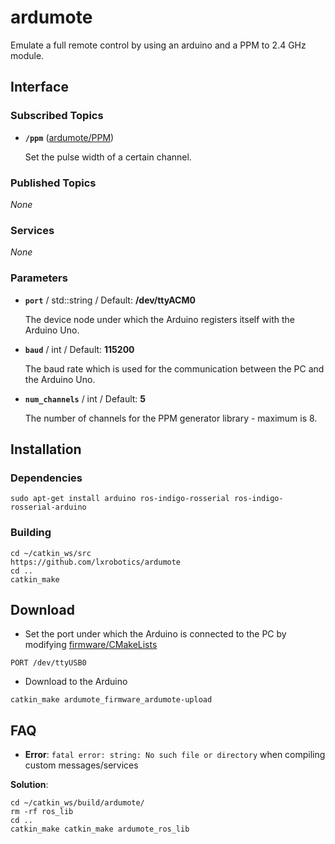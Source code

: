 # ardumote
Emulate a full remote control by using an arduino and a PPM to 2.4 GHz module.

## Interface

### Subscribed Topics
* **`/ppm`** ([ardumote/PPM])

  Set the pulse width of a certain channel.
  
### Published Topics
*None*

### Services
*None*

### Parameters
* **`port`** / std::string / Default: **/dev/ttyACM0**

  The device node under which the Arduino registers itself with the Arduino Uno.

* **`baud`** / int / Default: **115200**

  The baud rate which is used for the communication between the PC and the Arduino Uno.

* **`num_channels`** / int / Default: **5**

  The number of channels for the PPM generator library - maximum is 8.

## Installation

### Dependencies
```
sudo apt-get install arduino ros-indigo-rosserial ros-indigo-rosserial-arduino
```

### Building
```
cd ~/catkin_ws/src
https://github.com/lxrobotics/ardumote
cd ..
catkin_make
```

## Download
* Set the port under which the Arduino is connected to the PC by modifying [firmware/CMakeLists]
```
PORT /dev/ttyUSB0
```
* Download to the Arduino
```
catkin_make ardumote_firmware_ardumote-upload
```

## FAQ

* **Error**: `fatal error: string: No such file or directory` when compiling custom messages/services

**Solution**:
```
cd ~/catkin_ws/build/ardumote/
rm -rf ros_lib
cd ..
catkin_make catkin_make ardumote_ros_lib
```

[ardumote/PPM]: https://github.com/lxrobotics/ardumote/blob/master/msg/PPM.msg
[firmware/CMakeLists]: https://github.com/lxrobotics/ardumote/blob/master/firmware/CMakeLists.txt
